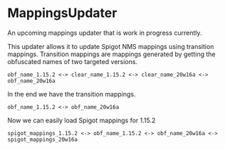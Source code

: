 # MappingsUpdater
An upcoming mappings updater that is work in progress currently.


This updater allows it to update Spigot NMS mappings using transition mappings.
Transition mappings are mappings generated by getting the obfuscated names of two targeted versions.

```
obf_name_1.15.2 <-> clear_name_1.15.2 <-> clear_name_20w16a <-> obf_name_20w16a
```

In the end we have the transition mappings.
```access transformers
obf_name_1.15.2 <-> obf_name_20w16a
```

Now we can easily load Spigot mappings for 1.15.2

```access transformers
spigot_mappings_1.15.2 <-> obf_name_1.15.2 <-> obf_name_20w16a <-> spigot_mappings_20w16a
```